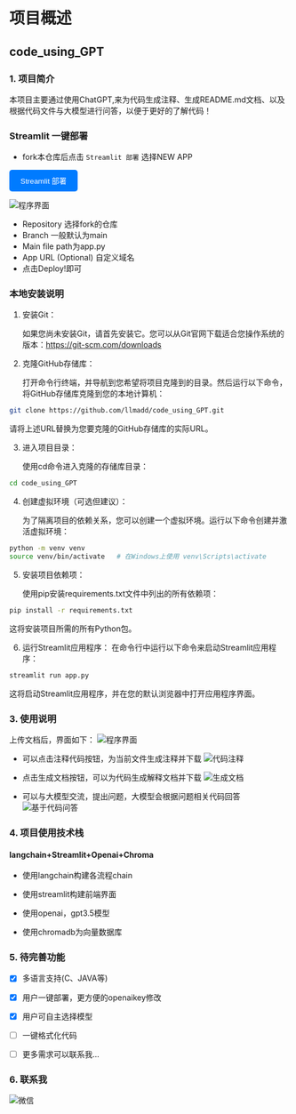 # 项目概述

## code_using_GPT

### 1. 项目简介

本项目主要通过使用ChatGPT,来为代码生成注释、生成README.md文档、以及根据代码文件与大模型进行问答，以便于更好的了解代码！

### Streamlit 一键部署


* fork本仓库后点击 `Streamlit 部署` 选择NEW APP

<p>
<a href="https://share.streamlit.io/">
<button style="background-color: #007bff; color: white; padding: 10px 20px; border: none; border-radius: 5px;">Streamlit 部署</button>
</a>
</p>


![程序界面](./image/streamlit.png)
* Repository 选择fork的仓库
* Branch 一般默认为main
* Main file path为app.py
* App URL (Optional) 自定义域名
* 点击Deploy!即可

### 本地安装说明
1. 安装Git：

    如果您尚未安装Git，请首先安装它。您可以从Git官网下载适合您操作系统的版本：https://git-scm.com/downloads

2. 克隆GitHub存储库：

    打开命令行终端，并导航到您希望将项目克隆到的目录。然后运行以下命令，将GitHub存储库克隆到您的本地计算机：
```bash
git clone https://github.com/llmadd/code_using_GPT.git
```
 请将上述URL替换为您要克隆的GitHub存储库的实际URL。

3. 进入项目目录：

    使用cd命令进入克隆的存储库目录：
```bash
cd code_using_GPT
```

4. 创建虚拟环境（可选但建议）：

    为了隔离项目的依赖关系，您可以创建一个虚拟环境。运行以下命令创建并激活虚拟环境：

```bash
python -m venv venv
source venv/bin/activate   # 在Windows上使用 venv\Scripts\activate
```

5. 安装项目依赖项：

    使用pip安装requirements.txt文件中列出的所有依赖项：

```bash
pip install -r requirements.txt
```

这将安装项目所需的所有Python包。

6. 运行Streamlit应用程序：
    在命令行中运行以下命令来启动Streamlit应用程序：

```bash
streamlit run app.py
```

这将启动Streamlit应用程序，并在您的默认浏览器中打开应用程序界面。

### 3. 使用说明
上传文档后，界面如下：
![程序界面](./image/index.png)

* 可以点击注释代码按钮，为当前文件生成注释并下载
![代码注释](./image/py.png)

* 点击生成文档按钮，可以为代码生成解释文档并下载
![生成文档](./image/md.png)
* 可以与大模型交流，提出问题，大模型会根据问题相关代码回答
![基于代码问答](./image/qa.png)

### 4. 项目使用技术栈

#### langchain+Streamlit+Openai+Chroma

* 使用langchain构建各流程chain

* 使用streamlit构建前端界面

* 使用openai，gpt3.5模型

* 使用chromadb为向量数据库

### 5. 待完善功能
- [x] 多语言支持(C、JAVA等)

- [x] 用户一键部署，更方便的openaikey修改

- [x] 用户可自主选择模型

- [ ] 一键格式化代码

- [ ] 更多需求可以联系我...

### 6. 联系我

![微信](./image/qichen.jpg)






